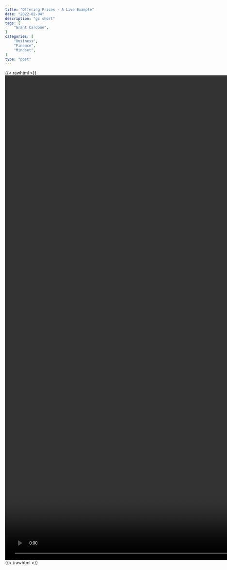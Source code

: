 ```yaml
---
title: "Offering Prices - A Live Example"
date: "2022-02-04"
description: "gc short"
tags: [
    "Grant Cardone",
]
categories: [
    "Business",
    "Finance",
    "Mindset",
]
type: "post"
---
```

{{< rawhtml >}}
    <video style="height:40vh;width:auto" overflow="hidden" controls>
        <source src="https://clips.dev00ps.com/Grant_ardone/Mystery_shopping_my_clients_business_LIVE_shorts.mp4" type="video/mp4"> 
    </video>
{{< /rawhtml >}}